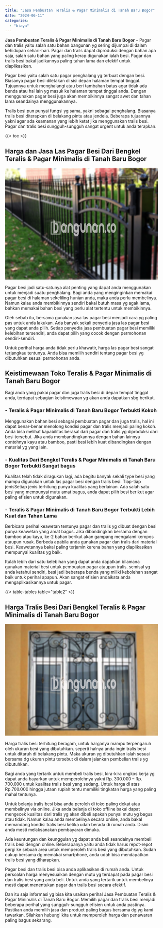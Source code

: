 ```yaml
---
title: "Jasa Pembuatan Teralis & Pagar Minimalis di Tanah Baru Bogor"
date: "2024-06-11"
categories: 
  - "biaya"
---
```


**Jasa Pembuatan Teralis & Pagar Minimalis di Tanah Baru Bogor** – Pagar dan tralis yaitu salah satu bahan bangunan yg sering dijumpai di dalam kehidupan sehari-hari. Pagar dan trails dapat diproduksi dengan bahan apa saja, salah satu bahan yang paling kerap digunakan ialah besi. Pagar dan trails besi bakal jadikannya paling tahan lama dan efektif untuk diaplikasikan.

Pagar besi yaitu salah satu pagar penghalang yg terbuat dengan besi. Biasanya pagar besi diletakan di sisi depan halaman tempat tinggal. Tujuannya untuk menghalangi atau beri tambahan batas agar tidak ada benda atau hal lain yg masuk ke halaman tempat tinggal anda. Dengan menggunakan pagar besi juga akan membikinnya sangat awet dan tahan lama seandainya menggunakannya.

Tralis besi pun punyai fungsi yg sama, yakni sebagai penghalang. Biasanya trails besi diterapkan di belakang pintu atau jendela. Beberapa tujuannya yakni agar ada keamanan yang lebih ketat jika menggunakan tralis besi. Pagar dan tralis besi sungguh-sungguh sangat urgent untuk anda terapkan.

{{< toc >}}

## Harga dan Jasa Las Pagar Besi Dari Bengkel Teralis & Pagar Minimalis di Tanah Baru Bogor

![Jasa Pembuatan Teralis & Pagar Minimalis di Tanah Baru Bogor](/images/pagar-minimalis-murah-65.png)

Pagar besi jadi satu-satunya alat penting yang dapat anda menggunakan untuk menjadi suatu penghalang. Bagi anda yang menginginkan memakai pagar besi di halaman sekeliling hunian anda, maka anda perlu membelinya. Namun kalau anda membikinnya sendiri bakal butuh masa yg agak lama, bahkan memakai bahan besi yang perlu alat tertentu untuk membikinnya.

Oleh sebab itu, bersama gunakan jasa las pagar besi menjadi cara yg paling pas untuk anda lakukan. Ada banyak sekali penyedia jasa las pagar besi yang dapat anda pilih. Setiap penyedia jasa pembuatan pagar besi memiliki kelebihan tersendiri, anda dapat pilih yang cocok dengan permohonan sendiri-sendiri.

Untuk perihal harga anda tidak perlu khawatir, harga las pagar besi sangat terjangkau tentunya. Anda bisa memilih sendiri tentang pagar besi yg dibutuhkan sesuai permohonan anda.

## Keistimewaan Toko Teralis & Pagar Minimalis di Tanah Baru Bogor

Bagi anda yang pakai pagar dan juga tralis besi di depan tempat tinggal anda, terdapat sebagian keistimewaan yg akan anda dapatkan sbg berikut.

### \- Teralis & Pagar Minimalis di Tanah Baru Bogor Terbukti Kokoh

Menggunakan bahan besi sebagai pembuatan pagar dan juga tralis, hal ini dapat benar-benar menolong kondisi pagar dan tralis menjadi paling kokoh. Anda bisa melihat kapabilitas berasal dari pagar dan tralis yg diproduksi dari besi tersebut. Jika anda membandingkannya dengan bahan lainnya contohnya kayu atau bamboo, pasti besi lebih kuat dibandingkan dengan material yg yang lain.

### \- Kualitas Dari Bengkel Teralis & Pagar Minimalis di Tanah Baru Bogor Terbukti Sangat bagus

Kualitas telah tidak diragukan lagi, ada begitu banyak sekali type besi yang mampu digunakan untuk las pagar besi dengan tralis besi. Tiap-tiap jenisSetiap jenis terhitung punya kualitas yang berlainan. Ada salah satu besi yang mempunyai mutu amat bagus, anda dapat pilih besi berikut agar paling efisien untuk digunakan.

### \- Teralis & Pagar Minimalis di Tanah Baru Bogor Terbukti Lebih Kuat dan Tahan Lama

Berbicara perihal keawetan tentunya pagar dan tralis yg dibuat dengan besi punya keawetan yang amat bagus. Jika dibandingkan bersama dengan bamboo atau kayu, ke-2 bahan berikut akan gampang mengalami keropos ataupun rusak. Berbeda apabila anda gunakan pagar dan tralis dari material besi. Keawetannya bakal paling terjamin karena bahan yang diaplikasikan mempunyai kualitas yg baik.

Itulah lebih dari satu kelebihan yang dapat anda dapatkan bilamana gunakan material besi untuk pembuatan pagar ataupun tralis. semisal yg anda ketahui sendiri, besi jadi beberapa benda yang miliki kebolehan sangat baik untuk perihal apapun. Akan sangat efisien andaikata anda mengaplikasikannya untuk pagar.

{{< table-tables table="table2" >}}

## Harga Tralis Besi Dari Bengkel Teralis & Pagar Minimalis di Tanah Baru Bogor

![Jasa Pembuatan Teralis & Pagar Minimalis di Tanah Baru Bogor](/images/teralis-minimalis-murah-26.png)

Harga tralis besi terhitung beragam, untuk harganya mampu terpengaruh oleh ukuran besi yang dibutuhkan. seperti halnya anda ingin tralis besi untuk ditaruh di belakang pintu. Maka ukuran yg dibutuhkan ialah sesuai bersama dg ukuran pintu tersebut di dalam jalankan pembelian tralis yg dibutuhkan.

Bagi anda yang tertarik untuk membeli tralis besi, kira-kira ongkos kerja yg dapat anda bayarkan untuk memperolehnya yakni Rp. 300.000 – Rp. 700.000 untuk kualitas tralis besi yang sedang. Untuk harga di atas Rp.700.000 hingga jutaan rupiah tentu memiliki tingkatan harga yang paling mahal tentunya.

Untuk belanja tralis besi bisa anda peroleh di toko paling dekat atau membelinya via online. Jika anda belanja di toko offline bakal dapat mengecek kualitas dari tralis yg akan dibeli apakah punyai mutu yg bagus atau tidak. Namun kalau anda membelinya secara online, anda bakal memandang kondisi tralis besi ketika udah berada di rumah anda. Disini anda mesti melaksanakan pembayaran dimuka.

Ada keuntungan dan keunggulan yg dapat anda beli seandainya membeli tralis besi dengan online. Beberapanya yaitu anda tidak harus repot-repot pergi ke sebuah area untuk memperoleh tralis besi yang dibutuhkan. Sudah cukup bersama dg memakai smartphone, anda udah bisa mendapatkan tralis besi yang diharapkan.

Pagar besi dan tralis besi bisa anda aplikasikan di rumah anda. Untuk persoalan harga menyesuaikan dengan mutu yg terdapat pada pagar besi dan tralis besi yang anda beli. Untuk anda yang tertarik untuk membelinya mesti dapat menentukan pagar dan tralis besi secara efektif.

Dan itu saja informasi yg bisa kita uraikan perihal Jasa Pembuatan Teralis & Pagar Minimalis di Tanah Baru Bogor. Memilih pagar dan tralis besi menjadi beberapa perihal yang sungguh-sungguh efisien untuk anda pastinya. Pastikan anda memilih jasa dan product paling bagus bersama dg yg kami tawarkan. Silahkan hubungi kita untuk memperoleh harga dan penawaran paling bagus sekarang.
